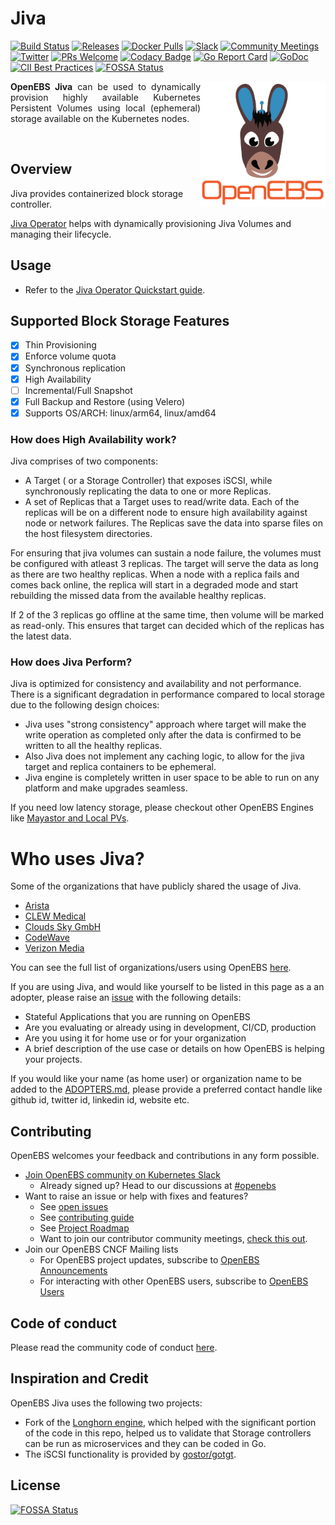 # Jiva

[![Build Status](https://github.com/openebs/jiva/actions/workflows/build.yaml/badge.svg)](https://github.com/openebs/jiva/actions/workflows/build.yml)
[![Releases](https://img.shields.io/github/release/openebs/jiva/all.svg?style=flat-square)](https://github.com/openebs/jiva/releases)
[![Docker Pulls](https://img.shields.io/docker/pulls/openebs/jiva)](https://hub.docker.com/repository/docker/openebs/jiva)
[![Slack](https://img.shields.io/badge/chat!!!-slack-ff1493.svg?style=flat-square)](https://kubernetes.slack.com/messages/openebs)
[![Community Meetings](https://img.shields.io/badge/Community-Meetings-blue)](https://hackmd.io/hiRcXyDTRVO2_Zs9fp0CAg)
[![Twitter](https://img.shields.io/twitter/follow/openebs.svg?style=social&label=Follow)](https://twitter.com/intent/follow?screen_name=openebs)
[![PRs Welcome](https://img.shields.io/badge/PRs-welcome-brightgreen.svg?style=flat-square)](/CONTRIBUTING.md)
[![Codacy Badge](https://api.codacy.com/project/badge/Grade/616f61627a4543febe14af30358805b9)](https://www.codacy.com/app/OpenEBS/jiva?utm_source=github.com&amp;utm_medium=referral&amp;utm_content=openebs/jiva&amp;utm_campaign=Badge_Grade)
[![Go Report Card](https://goreportcard.com/badge/github.com/openebs/jiva)](https://goreportcard.com/report/github.com/openebs/jiva)
[![GoDoc](https://godoc.org/github.com/openebs/jiva?status.svg)](https://godoc.org/github.com/openebs/jiva)
[![CII Best Practices](https://bestpractices.coreinfrastructure.org/projects/1755/badge)](https://bestpractices.coreinfrastructure.org/projects/1755)
[![FOSSA Status](https://app.fossa.com/api/projects/git%2Bgithub.com%2Fopenebs%2Fjiva.svg?type=shield)](https://app.fossa.com/projects/git%2Bgithub.com%2Fopenebs%2Fjiva?ref=badge_shield)


<img width="200" align="right" alt="OpenEBS Logo" src="https://raw.githubusercontent.com/cncf/artwork/HEAD/projects/openebs/stacked/color/openebs-stacked-color.png" xmlns="http://www.w3.org/1999/html">

<p align="justify">
<strong>OpenEBS Jiva</strong> can be used to dynamically provision highly available Kubernetes Persistent Volumes using local (ephemeral) storage available on the Kubernetes nodes. 
</p>
<br>

## Overview

Jiva provides containerized block storage controller. 

[Jiva Operator](https://github.com/openebs/jiva-operator) helps with dynamically provisioning Jiva Volumes and managing their lifecycle. 

## Usage

- Refer to the [Jiva Operator Quickstart guide](https://github.com/openebs/jiva-operator).

## Supported Block Storage Features

- [x] Thin Provisioning
- [x] Enforce volume quota
- [x] Synchronous replication
- [x] High Availability
- [ ] Incremental/Full Snapshot 
- [x] Full Backup and Restore (using Velero)
- [x] Supports OS/ARCH: linux/arm64, linux/amd64

### How does High Availability work?

Jiva comprises of two components:
-   A Target ( or a Storage Controller) that exposes iSCSI, while synchronously replicating the data to one or more Replicas. 
-   A set of Replicas that a Target uses to read/write data. Each of the replicas will be on a different node to ensure high availability against node or network failures. The Replicas save the data into sparse files on the host filesystem directories. 

For ensuring that jiva volumes can sustain a node failure, the volumes must be configured with atleast 3 replicas. The target will serve the data as long as there are two healthy replicas. When a node with a replica fails and comes back online, the replica will start in a degraded mode and start rebuilding the missed data from the available healthy replicas. 

If 2 of the 3 replicas go offline at the same time, then volume will be marked as read-only. This ensures that target can decided which of the replicas has the latest data.

### How does Jiva Perform?

Jiva is optimized for consistency and availability and not performance. There is a significant degradation in performance compared to local storage due to the following design choices:
- Jiva uses "strong consistency" approach where target will make the write operation as completed only after the data is confirmed to be written to all the healthy replicas. 
- Also Jiva does not implement any caching logic, to allow for the jiva target and replica containers to be ephemeral. 
- Jiva engine is completely written in user space to be able to run on any platform and make upgrades seamless.

If you need low latency storage, please checkout other OpenEBS Engines like [Mayastor and Local PVs](https://openebs.io/docs/concepts/casengines).

# Who uses Jiva?

Some of the organizations that have publicly shared the usage of Jiva.
- [Arista](https://github.com/openebs/openebs/blob/HEAD/adopters/arista/README.md)
- [CLEW Medical](https://github.com/openebs/openebs/blob/HEAD/adopters/clewmedical/README.md)
- [Clouds Sky GmbH](https://github.com/openebs/openebs/blob/HEAD/adopters/cloudssky/README.md)
- [CodeWave](https://github.com/openebs/openebs/blob/HEAD/adopters/codewave/README.md)
- [Verizon Media](https://github.com/openebs/openebs/blob/HEAD/adopters/verizon/README.md)

You can see the full list of organizations/users using OpenEBS [here](https://github.com/openebs/openebs/blob/HEAD/ADOPTERS.md).

If you are using Jiva, and would like yourself to be listed in this page as a an adopter, please raise an [issue](https://github.com/openebs/jiva-operator/issues/new?assignees=&labels=&template=become-an-adopter.md&title=%5BADOPTER%5D) with the following details:

- Stateful Applications that you are running on OpenEBS
- Are you evaluating or already using in development, CI/CD, production
- Are you using it for home use or for your organization
- A brief description of the use case or details on how OpenEBS is helping your projects.

If you would like your name (as home user) or organization name to be added to the [ADOPTERS.md](https://github.com/openebs/openebs/blob/HEAD/ADOPTERS.md), please provide a preferred contact handle like github id, twitter id, linkedin id, website etc.

## Contributing

OpenEBS welcomes your feedback and contributions in any form possible.

- [Join OpenEBS community on Kubernetes Slack](https://kubernetes.slack.com)
  - Already signed up? Head to our discussions at [#openebs](https://kubernetes.slack.com/messages/openebs/)
- Want to raise an issue or help with fixes and features?
  - See [open issues](https://github.com/openebs/jiva-operator/issues)
  - See [contributing guide](./CONTRIBUTING.md)
  - See [Project Roadmap](https://github.com/openebs/openebs/blob/HEAD/ROADMAP.md#jiva)
  - Want to join our contributor community meetings, [check this out](https://hackmd.io/mfG78r7MS86oMx8oyaV8Iw?view).
- Join our OpenEBS CNCF Mailing lists
  - For OpenEBS project updates, subscribe to [OpenEBS Announcements](https://lists.cncf.io/g/cncf-openebs-announcements)
  - For interacting with other OpenEBS users, subscribe to [OpenEBS Users](https://lists.cncf.io/g/cncf-openebs-users)

## Code of conduct

Please read the community code of conduct [here](./CODE_OF_CONDUCT.md).


## Inspiration and Credit
OpenEBS Jiva uses the following two projects:
- Fork of the [Longhorn engine](https://github.com/longhorn/longhorn-engine), which helped with the significant portion of the code in this repo, helped us to validate that Storage controllers can be run as microservices and they can be coded in Go. 
- The iSCSI functionality is provided by [gostor/gotgt](https://github.com/gostor/gotgt).

## License
[![FOSSA Status](https://app.fossa.com/api/projects/git%2Bgithub.com%2Fopenebs%2Fjiva.svg?type=large)](https://app.fossa.com/projects/git%2Bgithub.com%2Fopenebs%2Fjiva?ref=badge_large)
